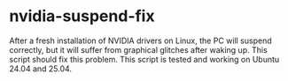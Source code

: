 # nvidia-suspend-fix
After a fresh installation of NVIDIA drivers on Linux, the PC will suspend correctly, but it will suffer from graphical glitches after waking up.
This script should fix this problem.
This script is tested and working on Ubuntu 24.04 and 25.04. 
